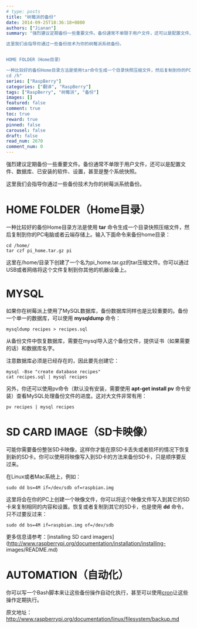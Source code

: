 ```yaml
---
# type: posts 
title: "树莓派的备份"
date: 2014-09-25T18:36:18+0800
authors: ["Jianan"]
summary: "强烈建议定期备份一些重要文件。备份通常不单限于用户文件，还可以是配置文件、数据库、已安装的软件、设置，甚至是整个系统快照。

这里我们会指导你通过一些备份技术为你的树莓派系统备份。


HOME FOLDER（Home目录）

一种比较好的备份Home目录方法是使用tar命令生成一个目录快照压缩文件，然后复制到你的PC电脑或者云端存储上。输入下面命令来备份home目录：
cd /h"
series: ["RaspBerry"]
categories: ["翻译", "RaspBerry"]
tags: ["RaspBerry", "树莓派", "备份"]
images: []
featured: false
comment: true
toc: true
reward: true
pinned: false
carousel: false
draft: false
read_num: 2670
comment_num: 0
---
```


  

强烈建议定期备份一些重要文件。备份通常不单限于用户文件，还可以是配置文件、数据库、已安装的软件、设置，甚至是整个系统快照。

  
这里我们会指导你通过一些备份技术为你的树莓派系统备份。

  

# HOME FOLDER（Home目录）

  
一种比较好的备份Home目录方法是使用 **tar** 命令生成一个目录快照压缩文件，然后复制到你的PC电脑或者云端存储上。输入下面命令来备份home目录：

    
    
    cd /home/
    tar czf pi_home.tar.gz pi

  

这里在/home/目录下创建了一个名为pi_home.tar.gz的tar压缩文件。你可以通过USB或者网络将这个文件复制到你其他的机器设备上。

  

# MYSQL

  

如果你在树莓派上使用了MySQL数据库，备份数据库同样也是比较重要的。备份一个单一的数据库，可以使用 **mysqldump** 命令：

    
    
    mysqldump recipes > recipes.sql

  

从备份文件中恢复数据库，需要在mysql导入这个备份文件，提供证书（如果需要的话）和数据库名字。

注意数据库必须是已经存在的，因此要先创建它：

    
    
    mysql -Bse "create database recipes"
    cat recipes.sql | mysql recipes

  

另外，你还可以使用pv命令（默认没有安装，需要使用 **apt-get install pv**
命令安装）查看MySQL处理备份文件的进度。这对大文件非常有用：

    
    
    pv recipes | mysql recipes

  

# SD CARD IMAGE（SD卡映像）

  

可能你需要备份整张SD卡映像，这样你才能在原SD卡丢失或者损坏的情况下恢复到新的SD卡。你可以使用将映像写入到SD卡的方法来备份SD卡，只是顺序要反过来。

  
在Linux或者Mac系统上，例如：

    
    
    sudo dd bs=4M if=/dev/sdb of=raspbian.img

  

这里将会在你的PC上创建一个映像文件，你可以将这个映像文件写入到其它的SD卡来复制相同的内容和设置。恢复或者复制到其它的SD卡，也是使用 **dd**
命令，只不过要反过来：

    
    
    sudo dd bs=4M if=raspbian.img of=/dev/sdb

  
更多信息请参考：[installing SD card
imagers](http://www.raspberrypi.org/documentation/installation/installing-
images/README.md)  
  

# AUTOMATION（自动化）

  
你可以写一个Bash脚本来让这些备份操作自动化执行，甚至可以使用[cron](http://blog.csdn.net/qinxiandiqi/article/details/39475209)让这些操作定期执行。  

  

  

原文地址：<http://www.raspberrypi.org/documentation/linux/filesystem/backup.md>

[  
](http://www.raspberrypi.org/documentation/linux/filesystem/backup.md)


